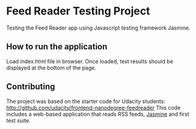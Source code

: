 # Feed Reader Testing Project

Testing the Feed Reader app using Javascript testing framework Jasmine.


## How to run the application

Load index.html file in browser. Once loaded, test results should be displayed at the bottom of the page.


## Contributing

The project was based on the starter code for Udacity students: http://github.com/udacity/frontend-nanodegree-feedreader
This code includes a web-based application that reads RSS feeds, [Jasmine](http://jasmine.github.io/) and first test suite.
